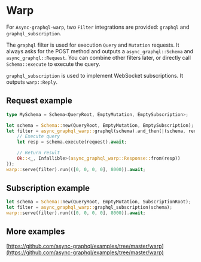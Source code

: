 # Warp

For `Async-graphql-warp`, two `Filter` integrations are provided: `graphql` and `graphql_subscription`.

The `graphql` filter is used for execution `Query` and `Mutation` requests. It always asks for the POST method and outputs a `async_graphql::Schema` and `async_graphql::Request`.
You can combine other filters later, or directly call `Schema::execute` to execute the query.

`graphql_subscription` is used to implement WebSocket subscriptions. It outputs `warp::Reply`.

## Request example

```rust
type MySchema = Schema<QueryRoot, EmptyMutation, EmptySubscription>;

let schema = Schema::new(QueryRoot, EmptyMutation, EmptySubscription);
let filter = async_graphql_warp::graphql(schema).and_then(|(schema, request): (MySchema, async_graphql::Request)| async move {
    // Execute query
    let resp = schema.execute(request).await;

    // Return result
    Ok::<_, Infallible>(async_graphql_warp::Response::from(resp))
});
warp::serve(filter).run(([0, 0, 0, 0], 8000)).await;
```

## Subscription example

```rust
let schema = Schema::new(QueryRoot, EmptyMutation, SubscriptionRoot);
let filter = async_graphql_warp::graphql_subscription(schema);
warp::serve(filter).run(([0, 0, 0, 0], 8000)).await;
```

## More examples

[https://github.com/async-graphql/examples/tree/master/warp](https://github.com/async-graphql/examples/tree/master/warp)

